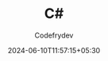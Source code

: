 ---
title: "C#"
author: "Codefrydev"
weight: 100
date: 2024-06-10T11:57:15+05:30
dateString: June 2024
description: "Welcome to an exciting journey into the world of C# programming! In the following series of posts, we will guide you step by step, from the basics to becoming proficient in this powerful and versatile language. Whether you're a complete beginner or looking to enhance your skills, this guide is designed to help you succeed. Let's embark on this adventure together and unlock the potential of C# programming!" 
hideMeta: true
keywords: ["Blog", "CFD", "NET" ,"Tutorials","C Sharp","Basic","Codefrydev","Code Fry Dev"]
---